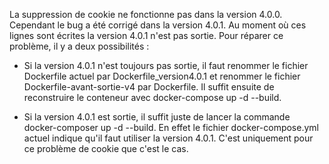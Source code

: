 La suppression de cookie ne fonctionne pas dans la version 4.0.0.
Cependant le bug a été corrigé dans la version 4.0.1.
Au moment où ces lignes sont écrites la version 4.0.1 n'est pas sortie.
Pour réparer ce problème, il y a deux possibilités : 
 - Si la version 4.0.1 n'est toujours pas sortie, il faut renommer le fichier Dockerfile actuel par Dockerfile_version4.0.1 et renommer le fichier Dockerfile-avant-sortie-v4 par Dockerfile. Il suffit ensuite de reconstruire le conteneur avec docker-compose up -d --build.

 - Si la version 4.0.1 est sortie, il suffit juste de lancer la commande docker-composer up -d --build. En effet le fichier docker-compose.yml actuel indique qu'il faut utiliser la version 4.0.1. C'est uniquement pour ce problème de cookie que c'est le cas.
